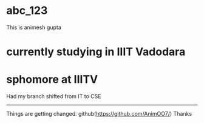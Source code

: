 # abc_123

This is animesh gupta
# currently studying in IIIT Vadodara
# sphomore at IIITV
Had my branch shifted from IT to CSE
___
Things are getting changed.
github(https://github.com/AnimOO7/)
Thanks
